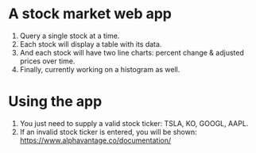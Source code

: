 # A stock market web app
1. Query a single stock at a time.
2. Each stock will display a table with its data.
3. And each stock will have two line charts: percent change & adjusted prices over time.
4. Finally, currently working on a histogram as well.

# Using the app
1. You just need to supply a valid stock ticker: TSLA, KO, GOOGL, AAPL.
2. If an invalid stock ticker is entered, you will be shown: https://www.alphavantage.co/documentation/
